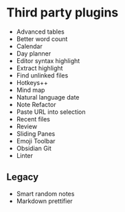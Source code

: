 # Third party plugins
- Advanced tables
- Better word count
- Calendar
- Day planner
- Editor syntax highlight
- Extract highlight
- Find unlinked files
- Hotkeys++
- Mind map
- Natural language date
- Note Refactor
- Paste URL into selection
- Recent files
- Review
- Sliding Panes
- Emoji Toolbar
- Obsidian Git
- Linter

## Legacy
- Smart random notes
- Markdown prettifier
